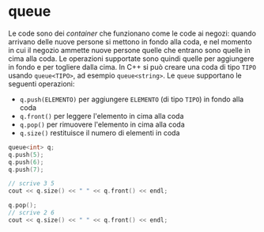 # queue

Le code sono dei *container* che funzionano come le code ai negozi: quando arrivano delle nuove persone si mettono in fondo alla coda, e nel momento in cui il negozio ammette nuove persone quelle che entrano sono quelle in cima alla coda. Le operazioni supportate sono quindi quelle per aggiungere in fondo e per togliere dalla cima. In C++ si può creare una coda di tipo `TIPO` usando `queue<TIPO>`, ad esempio `queue<string>`.  Le `queue` supportano le seguenti operazioni:
- `q.push(ELEMENTO)` per aggiungere `ELEMENTO` (di tipo `TIPO`) in fondo alla coda
- `q.front()` per leggere l'elemento in cima alla coda
- `q.pop()` per rimuovere l'elemento in cima alla coda
- `q.size()` restituisce il numero di elementi in coda

```cpp
queue<int> q;
q.push(5);
q.push(6);
q.push(7);

// scrive 3 5
cout << q.size() << " " << q.front() << endl;

q.pop();
// scrive 2 6
cout << q.size() << " " << q.front() << endl;
```

